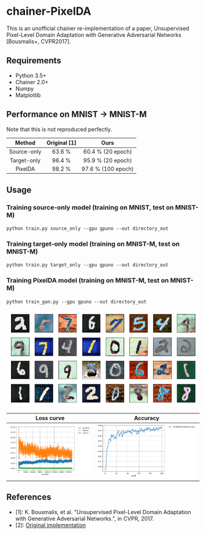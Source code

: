 # chainer-PixelDA

This is an unofficial chainer re-implementation of a paper, Unsupervised Pixel-Level Domain Adaptation with Generative Adversarial Networks [Bousmalis+, CVPR2017].

## Requirements
- Python 3.5+
- Chainer 2.0+
- Numpy
- Matplotlib

## Performance on MNIST -> MNIST-M

Note that this is not reproduced perfectly.

| Method | Original [1] | Ours |
|:-:|:-:|:-:|
| Source-only | 63.6 % |  60.4 % (20 epoch)|
| Target-only | 96.4 % |  95.9 % (20 epoch)|
| PixelDA | 98.2 %  |  97.6 % (100 epoch) |

## Usage

### Training source-only model (training on MNIST, test on MNIST-M)
```
python train.py source_only --gpu gpuno --out directory_out
```

### Training target-only model (training on MNIST-M, test on MNIST-M)
```
python train.py target_only --gpu gpuno --out directory_out
```

### Training PixelDA model (training on MNIST-M, test on MNIST-M)
```
python train_gan.py --gpu gpuno --out directory_out
```

![generated](pixelda_result.png)

Loss curve                 |  Accuracy
:-------------------------:|:-------------------------:
![](pixelda_loss.png)      |  ![](pixelda_accuracy.png)

## References
- [1]: K. Bousmalis, et al. "Unsupervised Pixel-Level Domain Adaptation with Generative Adversarial Networks.", in CVPR, 2017.
- [2]: [Original implementation](https://github.com/tensorflow/models/tree/master/domain_adaptation) 

